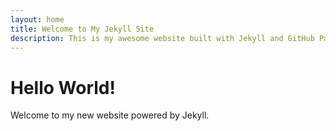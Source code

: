 ```yaml
---
layout: home
title: Welcome to My Jekyll Site
description: This is my awesome website built with Jekyll and GitHub Pages.
---
```


# Hello World!
Welcome to my new website powered by Jekyll.


